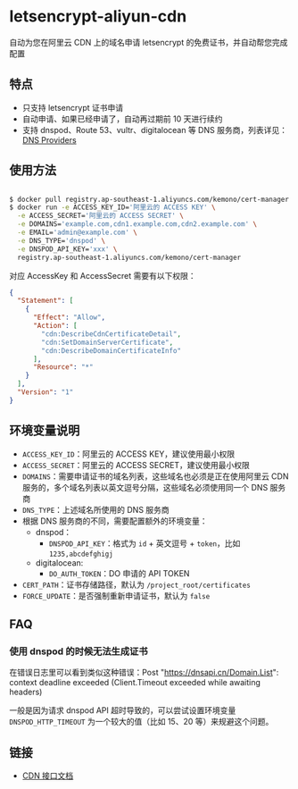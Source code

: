 # letsencrypt-aliyun-cdn

自动为您在阿里云 CDN 上的域名申请 letsencrypt 的免费证书，并自动帮您完成配置

## 特点

- 只支持 letsencrypt 证书申请
- 自动申请、如果已经申请了，自动再过期前 10 天进行续约
- 支持 dnspod、Route 53、vultr、digitalocean 等 DNS 服务商，列表详见：[DNS Providers](https://github.com/xenolf/lego/tree/master/providers/dns)

## 使用方法

```bash

$ docker pull registry.ap-southeast-1.aliyuncs.com/kemono/cert-manager
$ docker run -e ACCESS_KEY_ID='阿里云的 ACCESS KEY' \
  -e ACCESS_SECRET='阿里云的 ACCESS SECRET' \
  -e DOMAINS='example.com,cdn1.example.com,cdn2.example.com' \
  -e EMAIL='admin@example.com' \
  -e DNS_TYPE='dnspod' \
  -e DNSPOD_API_KEY='xxx' \
  registry.ap-southeast-1.aliyuncs.com/kemono/cert-manager

```

对应 AccessKey 和 AccessSecret 需要有以下权限：

```json
{
  "Statement": [
    {
      "Effect": "Allow",
      "Action": [
        "cdn:DescribeCdnCertificateDetail",
        "cdn:SetDomainServerCertificate",
        "cdn:DescribeDomainCertificateInfo"
      ],
      "Resource": "*"
    }
  ],
  "Version": "1"
}
```

## 环境变量说明

- `ACCESS_KEY_ID`：阿里云的 ACCESS KEY，建议使用最小权限
- `ACCESS_SECRET`：阿里云的 ACCESS SECRET，建议使用最小权限
- `DOMAINS`：需要申请证书的域名列表，这些域名也必须是正在使用阿里云 CDN 服务的，多个域名列表以英文逗号分隔，这些域名必须使用同一个 DNS 服务商
- `DNS_TYPE`：上述域名所使用的 DNS 服务商
- 根据 DNS 服务商的不同，需要配置额外的环境变量：
  - dnspod：
    - `DNSPOD_API_KEY`：格式为 `id` + 英文逗号 + `token`，比如 `1235,abcdefghigj`
  - digitalocean:
    - `DO_AUTH_TOKEN`：DO 申请的 API TOKEN
- `CERT_PATH`：证书存储路径，默认为 `/project_root/certificates`
- `FORCE_UPDATE`：是否强制重新申请证书，默认为 `false`

## FAQ

### 使用 dnspod 的时候无法生成证书

在错误日志里可以看到类似这种错误：Post "https://dnsapi.cn/Domain.List": context deadline exceeded (Client.Timeout exceeded while awaiting headers)

一般是因为请求 dnspod API 超时导致的，可以尝试设置环境变量 `DNSPOD_HTTP_TIMEOUT` 为一个较大的值（比如 15、20 等）来规避这个问题。

## 链接

- [CDN 接口文档](https://help.aliyun.com/document_detail/27148.html?spm=5176.doc27148.6.603.5Tehoi)
